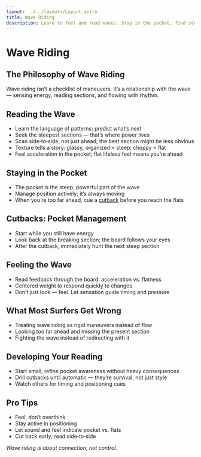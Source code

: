 ```yaml
---
layout: ../../layouts/Layout.astro
title: Wave Riding
description: Learn to feel and read waves. Stay in the pocket, find steeper sections, and use cutbacks to maintain position.
---
```


# Wave Riding

## The Philosophy of Wave Riding
Wave riding isn’t a checklist of maneuvers. It’s a relationship with the wave — sensing energy, reading sections, and flowing with rhythm.

## Reading the Wave
- Learn the language of patterns; predict what’s next
- Seek the steepest sections — that’s where power lives
- Scan side‑to‑side, not just ahead; the best section might be less obvious
- Texture tells a story: glassy, organized = steep; choppy = flat
- Feel acceleration in the pocket; flat lifeless feel means you’re ahead

## Staying in the Pocket
- The pocket is the steep, powerful part of the wave
- Manage position actively; it’s always moving
- When you’re too far ahead, cue a [cutback](/guides/cutbacks) before you reach the flats

## Cutbacks: Pocket Management
- Start while you still have energy
- Look back at the breaking section; the board follows your eyes
- After the cutback, immediately hunt the next steep section

## Feeling the Wave
- Read feedback through the board: acceleration vs. flatness
- Centered weight to respond quickly to changes
- Don’t just look — feel. Let sensation guide timing and pressure

## What Most Surfers Get Wrong
- Treating wave riding as rigid maneuvers instead of flow
- Looking too far ahead and missing the present section
- Fighting the wave instead of redirecting with it

## Developing Your Reading
- Start small; refine pocket awareness without heavy consequences
- Drill cutbacks until automatic — they’re survival, not just style
- Watch others for timing and positioning cues

## Pro Tips
- Feel, don’t overthink
- Stay active in positioning
- Let sound and feel indicate pocket vs. flats
- Cut back early; read side‑to‑side

_Wave riding is about connection, not control._


